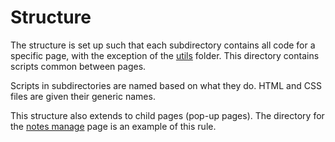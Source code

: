 # Structure
The structure is set up such that each subdirectory contains all code for a specific page, with the exception of the [utils](/frontend/utils) folder. This directory contains scripts common between pages.

Scripts in subdirectories are named based on what they do. HTML and CSS files are given their generic names.

This structure also extends to child pages (pop-up pages). The directory for the [notes manage](/frontend/batterylist/notesmanage) page is an example of this rule. 